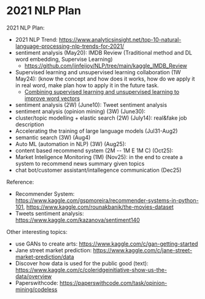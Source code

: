 # 2021 NLP Plan


2021 NLP Plan:
- 2021 NLP Trend: https://www.analyticsinsight.net/top-10-natural-language-processing-nlp-trends-for-2021/
- sentiment analysis (May20): IMDB Review (Traditional method and DL word embedding, Supervise Learning)
  - https://github.com/jinfeijoy/NLP/tree/main/kaggle_IMDB_Review 
- Supervised learning and unsupervised learning collaboration (1W May24): (know the concept and how does it works, how do we apply it in real word, make plan how to apply it in the future task.
  - [Combining supervised learning and unsupervised learning to improve word vectors](https://towardsdatascience.com/combining-supervised-learning-and-unsupervised-learning-to-improve-word-vectors-d4dea84ec36b)
- sentiment analysis (2W) (June10): Tweet sentiment analysis 
- sentiment analysis (opinion mining) (3W) (June30): 
- cluster/topic modelling + elastic search (2W) (July14): real&fake job description
- Accelerating the training of large language models (Jul31-Aug2)
- semantic search (3W) (Aug4)
- Auto ML (automation in NLP) (3W) (Aug25): 
- content based recommend system (2M -- 1M E 1M C) (Oct25): 
- Market Inteligence Monitoring (1M) (Nov25): in the end to create a system to recommend news summary given topics
- chat bot/customer assistant/intallegence communication (Dec25)


Reference:
- Recommender System: https://www.kaggle.com/gspmoreira/recommender-systems-in-python-101, https://www.kaggle.com/rounakbanik/the-movies-dataset
- Tweets sentiment analysis: https://www.kaggle.com/kazanova/sentiment140

Other interesting topics: 
- use GANs to create arts: https://www.kaggle.com/c/gan-getting-started
- Jane street market prediction: https://www.kaggle.com/c/jane-street-market-prediction/data
- Discover how data is used for the public good (text): https://www.kaggle.com/c/coleridgeinitiative-show-us-the-data/overview
- Paperswithcode: https://paperswithcode.com/task/opinion-mining/codeless

